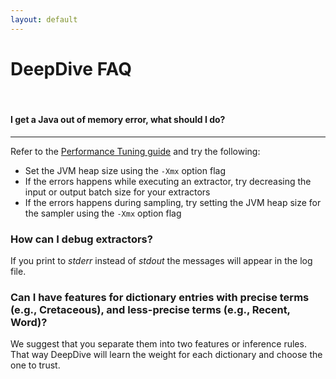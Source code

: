 ```yaml
---
layout: default
---
```


# DeepDive FAQ

<br/>

#### I get a Java out of memory error, what should I do?
---
Refer to the [Performance Tuning guide](/doc/performance.html) and try the following:

- Set the JVM heap size using the `-Xmx` option flag
- If the errors happens while executing an extractor, try decreasing the input or output batch size for your extractors
- If the errors happens during sampling, try setting the JVM heap size for the sampler using the `-Xmx` option flag

### How can I debug extractors?

If you print to *stderr* instead of *stdout* the messages will appear in the log file.

### Can I have features for dictionary entries with precise terms (e.g., Cretaceous), and less-precise terms (e.g., Recent, Word)?

We suggest that you separate them into two features or inference rules. That way DeepDive will learn the weight for each dictionary and choose the one to trust.